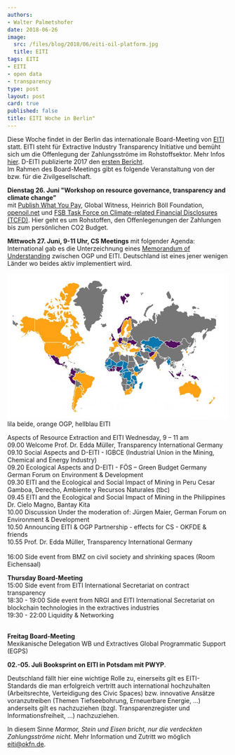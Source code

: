 ```yaml
---
authors: 
- Walter Palmetshofer
date: 2018-06-26
image:
  src: /files/blog/2018/06/eiti-oil-platform.jpg
  title: EITI
tags: EITI
- EITI
- open data 
- transparency
type: post
layout: post
card: true
published: false
title: EITI Woche in Berlin" 
---
```

Diese Woche findet in der Berlin das internationale Board-Meeting von [EITI](https://www.eiti.org) statt.
EITI steht für Extractive Industry Transparency Initiative und bemüht sich um die Offenlegung der Zahlungsströme im Rohstoffsektor. 
Mehr Infos [hier](https://okfn.de/blog/2017/09/Erster-EITI-Bericht-veroeffentlicht/). D-EITI publizierte 2017 den [ersten Bericht](www.d-eiti.de/wp-content/uploads/2017/08/1_D-EITI_Bericht_-fuer_-2016.pdf).<br>
Im Rahmen des Board-Meetings gibt es folgende Veranstaltung von der bzw. für die Zivilgesellschaft.

<b>Dienstag 26. Juni "Workshop on resource governance, transparency and climate change" </b><br>
mit [Publish What You Pay](http://www.publishwhatyoupay.org/learning/eiti-guide/), Global Witness, Heinrich Böll Foundation, [openoil.net](http://openoil.net/2017/06/21/where-are-your-countrys-oil-projects-on-the-climate-change-supply-curve/) und [FSB Task Force on Climate-related Financial Disclosures (TCFD)](https://www.fsb-tcfd.org/). Hier geht es um Rohstoffen, den Offenlegenungen der Zahlungen bis zum persönlichen CO2 Budget.

<b>Mittwoch 27. Juni, 9-11 Uhr, CS Meetings</b> mit folgender Agenda:<br>
International gab es die Unterzeichnung eines [Memorandum of Understanding](https://eiti.org/news/ogp-eiti-creating-transparency-circle) zwischen OGP und EITI. Deutschland ist eines jener wenigen Länder wo beides aktiv implementiert wird.


![lila beide, orange OGP, hellblau EITI](/files/blog/2018/06/eiti-ogp-countries.png "joinging forces EITI-OGP")lila beide, orange OGP, hellblau EITI

Aspects of Resource Extraction and EITI Wednesday,  9 – 11 am<br>
09.00 Welcome Prof. Dr. Edda Müller, Transparency International Germany<br>
09.10 Social Aspects and D-EITI - IGBCE (Industrial Union in the Mining, Chemical and Energy Industry)<br>
09.20 Ecological Aspects and D-EITI - FÖS – Green Budget Germany German Forum on Environment & Development<br>
09.30 EITI and the Ecological and Social Impact of Mining in Peru Cesar Gamboa, Derecho, Ambiente y Recursos Naturales (tbc)<br>
09.45 EITI and the Ecological and Social Impact of Mining in the Philippines Dr. Cielo Magno, Bantay Kita<br>
10.00 Discussion Under the moderation of: Jürgen Maier, German Forum on Environment & Development<br>
10.50 Announcing EITI & OGP Partnership - effects for CS - OKFDE & friends<br>
10.55 Prof. Dr. Edda Müller, Transparency International Germany<br>
<br>
16:00 Side event from BMZ on civil society and shrinking spaces (Room Eichensaal)

<b>Thursday Board-Meeting</b><br>
15:00 Side event from EITI International Secretariat on contract transparency<br>
18:30 - 19:00 Side event from NRGI and EITI International Secretariat on blockchain technologies in
the extractives industries <br>
19:30 - 22:00 Liquidity & Networking <br><br>

<b>Freitag Board-Meeting</b><br>
Mexikanische Delegation
WB und Extractives Global Programmatic Support (EGPS) 

<b>02.-05. Juli Booksprint on EITI in Potsdam mit PWYP</b>.

Deutschland fällt hier eine wichtige Rolle zu, einerseits gilt es EITI-Standards die man erfolgreich vertritt auch international hochzuhalten (Arbeitsrechte, Verteidigung des Civic Spaces) bzw. innovative Ansätze voranzutreiben (Themen Tiefseebohrung, Erneuerbare Energie, ...) anderseits gilt es nachzuziehen (bzgl. Transparenzregister und Informationsfreiheit, ...) nachzuziehen.

In diesem Sinne <i>Marmor, Stein und Eisen bricht, nur die verdeckten Zahlungsströme nicht.</i>
Mehr Information und Zutritt wo möglich eiti@okfn.de.
